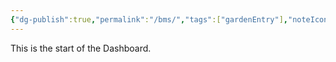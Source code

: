```yaml
---
{"dg-publish":true,"permalink":"/bms/","tags":["gardenEntry"],"noteIcon":"3"}
---
```


This is the start of the Dashboard. 